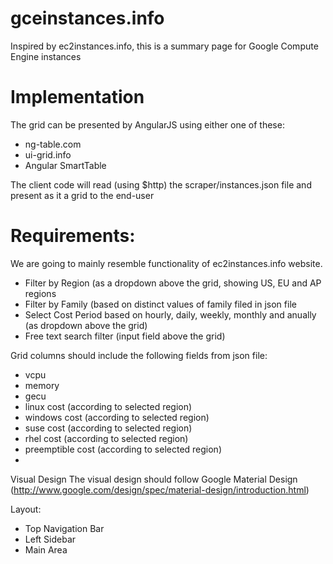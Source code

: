 # gceinstances.info
Inspired by ec2instances.info, this is a summary page for Google Compute Engine instances

# Implementation
The grid can be presented by AngularJS using either one of these:
 - ng-table.com
 - ui-grid.info
 - Angular SmartTable

The client code will read (using $http) the scraper/instances.json file and present as it a grid to the end-user

# Requirements:
We are going to mainly resemble functionality of ec2instances.info website. 
 - Filter by Region (as a dropdown above the grid, showing US, EU and AP regions
 - Filter by Family (based on distinct values of family filed in json file
 - Select Cost Period based on hourly, daily, weekly, monthly and anually (as dropdown above the grid)
 - Free text search filter (input field above the grid)

Grid columns should include the following fields from json file:
 - vcpu
 - memory
 - gecu
 - linux cost (according to selected region)
 - windows cost (according to selected region)
 - suse cost (according to selected region)
 - rhel cost (according to selected region)
 - preemptible cost (according to selected region)
 - 
 
Visual Design
The visual design should follow Google Material Design (http://www.google.com/design/spec/material-design/introduction.html)

Layout:
 - Top Navigation Bar
 - Left Sidebar
 - Main Area
